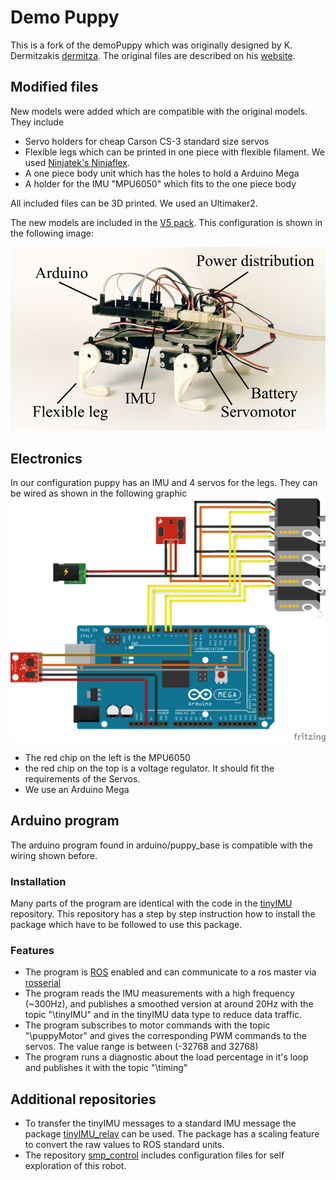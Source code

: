 # Demo Puppy

This is a fork of the demoPuppy which was originally designed by K. Dermitzakis [dermitza](https://github.com/dermitza). The original files are described on his [website](https://dermitza.github.io/demoPuppy/).

## Modified files
New models were added which are compatible with the original models. They include
- Servo holders for cheap Carson CS-3 standard size servos
- Flexible legs which can be printed in one piece with flexible filament. We used [Ninjatek's Ninjaflex](https://ninjatek.com/products/filaments/ninjaflex/).
- A one piece body unit which has the holes to hold a Arduino Mega
- A holder for the IMU "MPU6050" which fits to the one piece body

All included files can be 3D printed. We used an Ultimaker2.

The new models are included in the [V5 pack](packs/puppy_v05_one_part_stl.zip). This configuration is shown in the following image:

![alt text](img/overview_new.jpg "DemoPuppy V5")

## Electronics

In our configuration puppy has an IMU and 4 servos for the legs. They can be wired as shown in the following graphic
![alt text](img/puppy_electronics_bb.png "Wiring")

- The red chip on the left is the MPU6050
- the red chip on the top is a voltage regulator. It should fit the requirements of the Servos.
- We use an Arduino Mega


## Arduino program

The arduino program found in arduino/puppy_base is compatible with the wiring shown before.

### Installation
Many parts of the program are identical with the code in the [tinyIMU](https://github.com/AndreasGerken/tinyIMU_arduino) repository.
This repository has a step by step instruction how to install the package which have to be followed to use this package.

### Features
- The program is [ROS](http://www.ros.org/) enabled and can communicate to a ros master via [rosserial](http://wiki.ros.org/rosserial)
- The program reads the IMU measurements with a high frequency (~300Hz), and publishes a smoothed version at around 20Hz with the topic "\tinyIMU" and in the tinyIMU data type to reduce data traffic.
- The program subscribes to motor commands with the topic "\puppyMotor" and gives the corresponding PWM commands to the servos. The value range is between (-32768 and 32768)
- The program runs a diagnostic about the load percentage in it's loop and publishes it with the topic "\timing"

## Additional repositories
 - To transfer the tinyIMU messages to a standard IMU message the package [tinyIMU_relay](https://github.com/superjax/tinyIMU_relay) can be used. The package has a scaling feature to convert the raw values to ROS standard units.
 - The repository [smp_control](https://github.com/AndreasGerken/smp_control) includes configuration files for self exploration of this robot.
